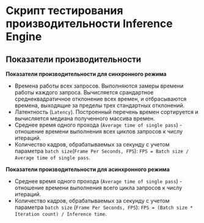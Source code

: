 # Скрипт тестирования производительности Inference Engine

## Показатели производительности

**Показатели производительности для синхронного режима**

- Времена работы всех запросов. Выполняются замеры времени работы каждого
  запроса. Вычисляется срандартное среднеквадратичное отклонение всех
  времен, и отбрасываются времена, выходящие за пределы трех стандартных
  отклонений.
- Латентность (`Latency`). Построенный перечень времен сортируется
  и вычисляется медиана полученного массива времен.
- Среднее время одного прохода (`Average time of single pass`) -
  отношение времени выполнения всех циклов запросов к числу итераций.
- Количество кадров, обрабатываемых за секунду с учетом параметра
  `batch size`(`Frame Per Seconds, FPS`):
  `FPS = Batch size / Average time of single pass`.

**Показатели производительности для асинхронного режима**

- Среднее время одного прохода (`Average time of single pass`) -
  отношение времени выполнения всего цикла запросов к числу итераций.
- Количество кадров, обрабатываемых за секунду с учетом параметра
  `batch size` (`Frame Per Seconds, FPS`):
  `FPS = (Batch size * Iteration count) / Inference time`.